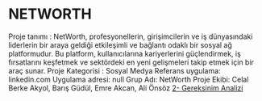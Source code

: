 # NETWORTH
Proje tanımı : NetWorth, profesyonellerin, girişimcilerin ve iş dünyasındaki liderlerin bir araya geldiği etkileşimli ve bağlantı odaklı bir sosyal ağ platformudur. Bu platform, kullanıcılarına kariyerlerini güçlendirmek, iş fırsatlarını keşfetmek ve sektördeki en yeni gelişmeleri takip etmek için bir araç sunar.
Proje Kategorisi : Sosyal Medya
Referans uygulama: linkedin.com
Uygulama adresi: null
Grup Adı: NetWorth
Proje Ekibi: Celal Berke Akyol, Barış Güdül, Emre Akcan, Ali Önsöz
[2- Gereksinim Analizi](gereksinimler.md)
